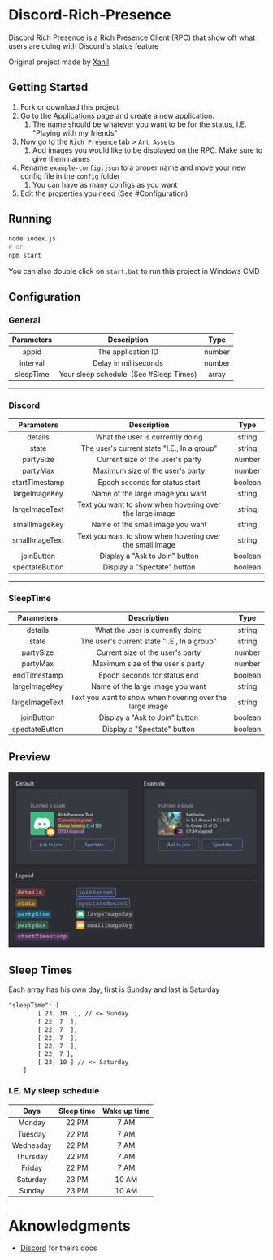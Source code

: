 # Discord-Rich-Presence

Discord Rich Presence is a Rich Presence Client (RPC) that show off what users are doing with Discord's status feature

Original project made by [Xanll](https://github.com/Xanll)

## Getting Started

1. Fork or download this project
2. Go to the [Applications](https://discordapp.com/developers/applications/) page and create a new application.
   1. The name should be whatever you want to be for the status, I.E. "Playing with my friends"
3. Now go to the `Rich Presence` tab > `Art Assets`
   1. Add images you would like to be displayed on the RPC. Make sure to give them names
4. Rename `example-config.json` to a proper name and move your new config file in the `config` folder
   1. You can have as many configs as you want
5. Edit the properties you need (See #Configuration)

## Running

```sh
node index.js
# or
npm start
```

You can also double click on `start.bat` to run this project in Windows CMD

## Configuration

### General

| Parameters |               Description               |  Type  |
| :--------: | :-------------------------------------: | :----: |
|   appid    |           The application ID            | number |
|  interval  |          Delay in milliseconds          | number |
| sleepTime  | Your sleep schedule. (See #Sleep Times) | array  |

---

### Discord

|   Parameters   |                       Description                        |  Type   |
| :------------: | :------------------------------------------------------: | :-----: |
|    details     |             What the user is currently doing             | string  |
|     state      |       The user's current state "I.E., In a group"        | string  |
|   partySize    |             Current size of the user's party             | number  |
|    partyMax    |             Maximum size of the user's party             | number  |
| startTimestamp |              Epoch seconds for status start              | boolean |
| largeImageKey  |             Name of the large image you want             | string  |
| largeImageText | Text you want to show when hovering over the large image | string  |
| smallImageKey  |             Name of the small image you want             | string  |
| smallImageText | Text you want to show when hovering over the small image | string  |
|   joinButton   |              Display a "Ask to Join" button              | boolean |
| spectateButton |               Display a "Spectate" button                | boolean |

---

### SleepTime

|   Parameters   |                       Description                        |  Type   |
| :------------: | :------------------------------------------------------: | :-----: |
|    details     |             What the user is currently doing             | string  |
|     state      |       The user's current state "I.E., In a group"        | string  |
|   partySize    |             Current size of the user's party             | number  |
|    partyMax    |             Maximum size of the user's party             | number  |
|  endTimestamp  |               Epoch seconds for status end               | boolean |
| largeImageKey  |             Name of the large image you want             | string  |
| largeImageText | Text you want to show when hovering over the large image | string  |
|   joinButton   |              Display a "Ask to Join" button              | boolean |
| spectateButton |               Display a "Spectate" button                | boolean |

## Preview

![](docs/Graphical_representation_of_the_legend_for_rich_presence_details.png)

## Sleep Times

Each array has his own day, first is Sunday and last is Saturday

```jsonc
"sleepTime": [
        [ 23, 10  ], // <= Sunday
        [ 22, 7  ],
        [ 22, 7  ],
        [ 22, 7  ],
        [ 22, 7  ],
        [ 22, 7 ],
        [ 23, 10 ] // <= Saturday
    ]
```

### I.E. My sleep schedule

|   Days    | Sleep time | Wake up time |
| :-------: | :--------: | :----------: |
|  Monday   |   22 PM    |     7 AM     |
|  Tuesday  |   22 PM    |     7 AM     |
| Wednesday |   22 PM    |     7 AM     |
| Thursday  |   22 PM    |     7 AM     |
|  Friday   |   22 PM    |     7 AM     |
| Saturday  |   23 PM    |    10 AM     |
|  Sunday   |   23 PM    |    10 AM     |

# Aknowledgments

- [Discord](https://discord.com/developers/docs/rich-presence/how-to) for theirs docs
